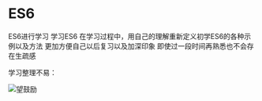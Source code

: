 # ES6
ES6进行学习
学习ES6
在学习过程中，用自己的理解重新定义初学ES6的各种示例以及方法
更加方便自己以后复习以及加深印象
即使过一段时间再熟悉也不会存在生疏感





学习整理不易：


![望鼓励](http://a083234163e6342316a3.qiniucdn.apicloud-system.com/apicloud/37e8a4ede92179a8e715cf15e9242856.jpeg)


